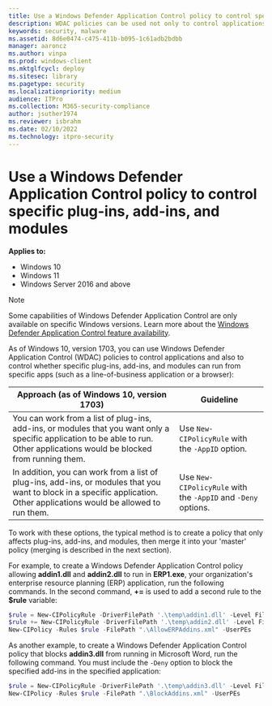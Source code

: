 ```yaml
---
title: Use a Windows Defender Application Control policy to control specific plug-ins, add-ins, and modules (Windows)
description: WDAC policies can be used not only to control applications, but also to control whether specific plug-ins, add-ins, and modules can run from specific apps.
keywords: security, malware
ms.assetid: 8d6e0474-c475-411b-b095-1c61adb2bdbb
manager: aaroncz
ms.author: vinpa
ms.prod: windows-client
ms.mktglfcycl: deploy
ms.sitesec: library
ms.pagetype: security
ms.localizationpriority: medium
audience: ITPro
ms.collection: M365-security-compliance
author: jsuther1974
ms.reviewer: isbrahm
ms.date: 02/10/2022
ms.technology: itpro-security
---
```


# Use a Windows Defender Application Control policy to control specific plug-ins, add-ins, and modules 

**Applies to:**

- Windows 10
- Windows 11
- Windows Server 2016 and above

> [!NOTE]
> Some capabilities of Windows Defender Application Control are only available on specific Windows versions. Learn more about the [Windows Defender Application Control feature availability](feature-availability.md).

As of Windows 10, version 1703, you can use Windows Defender Application Control (WDAC) policies to control applications and also to control whether specific plug-ins, add-ins, and modules can run from specific apps (such as a line-of-business application or a browser):

| Approach (as of Windows 10, version 1703) | Guideline |
|---|---|
| You can work from a list of plug-ins, add-ins, or modules that you want only a specific application to be able to run. Other applications would be blocked from running them. | Use `New-CIPolicyRule` with the `-AppID` option. |
| In addition, you can work  from a list of plug-ins, add-ins, or modules that you want to block in a specific application. Other applications would be allowed to run them. | Use `New-CIPolicyRule` with the `-AppID` and `-Deny` options. |

To work with these options, the typical method is to create a policy that only affects plug-ins, add-ins, and modules, then merge it into your 'master' policy (merging is described in the next section).

For example, to create a Windows Defender Application Control policy allowing **addin1.dll** and **addin2.dll** to run in **ERP1.exe**, your organization's enterprise resource planning (ERP) application, run the following commands. In the second command, **+=** is used to add a second rule to the **$rule** variable:

```powershell
$rule = New-CIPolicyRule -DriverFilePath '.\temp\addin1.dll' -Level FileName -AppID '.\ERP1.exe'
$rule += New-CIPolicyRule -DriverFilePath '.\temp\addin2.dll' -Level FileName -AppID '.\ERP1.exe'
New-CIPolicy -Rules $rule -FilePath ".\AllowERPAddins.xml" -UserPEs
```

As another example, to create a Windows Defender Application Control policy that blocks **addin3.dll** from running in Microsoft Word, run the following command. You must include the `-Deny` option to block the specified add-ins in the specified application:

```powershell
$rule = New-CIPolicyRule -DriverFilePath '.\temp\addin3.dll' -Level FileName -Deny -AppID '.\winword.exe'
New-CIPolicy -Rules $rule -FilePath ".\BlockAddins.xml" -UserPEs
```

